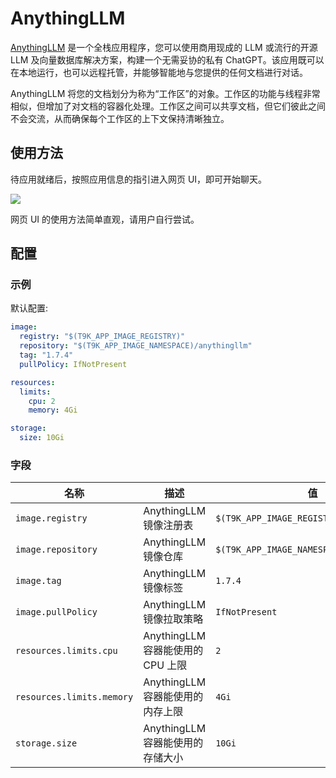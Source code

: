 # AnythingLLM

[AnythingLLM](https://github.com/Mintplex-Labs/anythingllm) 是一个全栈应用程序，您可以使用商用现成的 LLM 或流行的开源 LLM 及向量数据库解决方案，构建一个无需妥协的私有 ChatGPT。该应用既可以在本地运行，也可以远程托管，并能够智能地与您提供的任何文档进行对话。

AnythingLLM 将您的文档划分为称为“工作区”的对象。工作区的功能与线程非常相似，但增加了对文档的容器化处理。工作区之间可以共享文档，但它们彼此之间不会交流，从而确保每个工作区的上下文保持清晰独立。

## 使用方法

待应用就绪后，按照应用信息的指引进入网页 UI，即可开始聊天。

![](https://s2.loli.net/2025/02/18/ytMnhIxejA2CNRa.png)

网页 UI 的使用方法简单直观，请用户自行尝试。

## 配置

### 示例

默认配置:

```yaml
image:
  registry: "$(T9K_APP_IMAGE_REGISTRY)"
  repository: "$(T9K_APP_IMAGE_NAMESPACE)/anythingllm"
  tag: "1.7.4"
  pullPolicy: IfNotPresent

resources:
  limits:
    cpu: 2
    memory: 4Gi

storage:
  size: 10Gi
```

### 字段

| 名称                      | 描述                              | 值                                        |
| ------------------------- | --------------------------------- | ----------------------------------------- |
| `image.registry`          | AnythingLLM 镜像注册表            | `$(T9K_APP_IMAGE_REGISTRY)`               |
| `image.repository`        | AnythingLLM 镜像仓库              | `$(T9K_APP_IMAGE_NAMESPACE)/anythingllm` |
| `image.tag`               | AnythingLLM 镜像标签              | `1.7.4`                                   |
| `image.pullPolicy`        | AnythingLLM 镜像拉取策略          | `IfNotPresent`                            |
| `resources.limits.cpu`    | AnythingLLM 容器能使用的 CPU 上限 | `2`                                       |
| `resources.limits.memory` | AnythingLLM 容器能使用的内存上限  | `4Gi`                                     |
| `storage.size`            | AnythingLLM 容器能使用的存储大小  | `10Gi`                                    |
